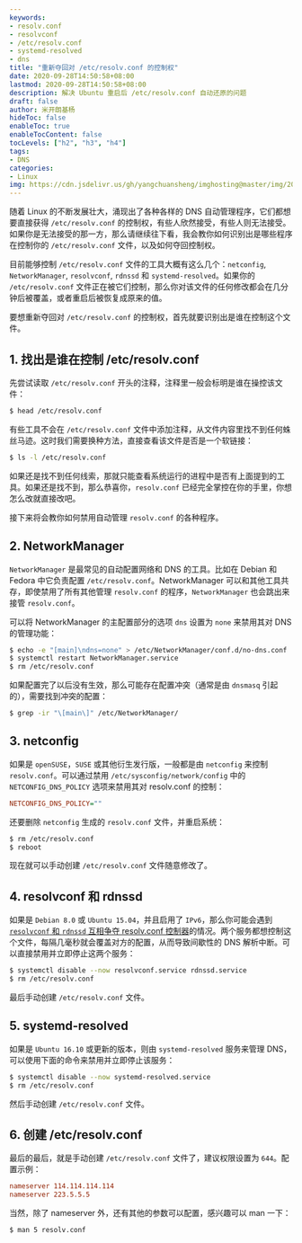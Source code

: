 ```yaml
---
keywords:
- resolv.conf
- resolvconf
- /etc/resolv.conf
- systemd-resolved
- dns
title: "重新夺回对 /etc/resolv.conf 的控制权"
date: 2020-09-28T14:50:58+08:00
lastmod: 2020-09-28T14:50:58+08:00
description: 解决 Ubuntu 重启后 /etc/resolv.conf 自动还原的问题
draft: false 
author: 米开朗基杨
hideToc: false
enableToc: true
enableTocContent: false
tocLevels: ["h2", "h3", "h4"]
tags:
- DNS
categories: 
- Linux
img: https://cdn.jsdelivr.us/gh/yangchuansheng/imghosting@master/img/20201007172159.png
---
```


随着 Linux 的不断发展壮大，涌现出了各种各样的 DNS 自动管理程序，它们都想要直接获得 `/etc/resolv.conf` 的控制权，有些人欣然接受，有些人则无法接受。如果你是无法接受的那一方，那么请继续往下看，我会教你如何识别出是哪些程序在控制你的 `/etc/resolv.conf` 文件，以及如何夺回控制权。

目前能够控制  `/etc/resolv.conf` 文件的工具大概有这么几个：`netconfig`, `NetworkManager`, `resolvconf`, `rdnssd` 和 `systemd-resolved`。如果你的 `/etc/resolv.conf` 文件正在被它们控制，那么你对该文件的任何修改都会在几分钟后被覆盖，或者重启后被恢复成原来的值。

要想重新夺回对 `/etc/resolv.conf` 的控制权，首先就要识别出是谁在控制这个文件。

## 1. 找出是谁在控制 /etc/resolv.conf 

先尝试读取 `/etc/resolv.conf` 开头的注释，注释里一般会标明是谁在操控该文件：

```bash
$ head /etc/resolv.conf
```

有些工具不会在 `/etc/resolv.conf` 文件中添加注释，从文件内容里找不到任何蛛丝马迹。这时我们需要换种方法，直接查看该文件是否是一个软链接：

```bash
$ ls -l /etc/resolv.conf
```

如果还是找不到任何线索，那就只能查看系统运行的进程中是否有上面提到的工具。如果还是找不到，那么恭喜你，`resolv.conf` 已经完全掌控在你的手里，你想怎么改就直接改吧。

接下来将会教你如何禁用自动管理 `resolv.conf` 的各种程序。

## 2. NetworkManager

`NetworkManager` 是最常见的自动配置网络和 DNS 的工具。比如在 Debian 和 Fedora 中它负责配置 `/etc/resolv.conf`。NetworkManager 可以和其他工具共存，即使禁用了所有其他管理 `resolv.conf` 的程序，`NetworkManager` 也会跳出来接管 `resolv.conf`。

可以将 NetworkManager 的主配置部分的选项 `dns` 设置为 `none` 来禁用其对 DNS 的管理功能：

```bash
$ echo -e "[main]\ndns=none" > /etc/NetworkManager/conf.d/no-dns.conf
$ systemctl restart NetworkManager.service
$ rm /etc/resolv.conf
```

如果配置完了以后没有生效，那么可能存在配置冲突（通常是由 `dnsmasq` 引起的），需要找到冲突的配置：

```bash
$ grep -ir "\[main\]" /etc/NetworkManager/
```

## 3. netconfig

如果是 `openSUSE`，`SUSE` 或其他衍生发行版，一般都是由 `netconfig` 来控制 `resolv.conf`。可以通过禁用 `/etc/sysconfig/network/config` 中的 `NETCONFIG_DNS_POLICY` 选项来禁用其对 resolv.conf 的控制：

```ini
NETCONFIG_DNS_POLICY=""
```

还要删除 `netconfig` 生成的 `resolv.conf` 文件，并重启系统：

```bash
$ rm /etc/resolv.conf
$ reboot
```

现在就可以手动创建 `/etc/resolv.conf` 文件随意修改了。

## 4. resolvconf 和 rdnssd

如果是 `Debian 8.0` 或 `Ubuntu 15.04`，并且启用了 `IPv6`，那么你可能会遇到 [`resolvconf` 和 `rdnssd` 互相争夺 resolv.conf 控制器](https://www.ctrl.blog/entry/how-to-debian-dns-resolv.html)的情况。两个服务都想控制这个文件，每隔几毫秒就会覆盖对方的配置，从而导致间歇性的 DNS 解析中断。可以直接禁用并立即停止这两个服务：

```bash
$ systemctl disable --now resolvconf.service rdnssd.service
$ rm /etc/resolv.conf
```

最后手动创建 `/etc/resolv.conf` 文件。

## 5. systemd-resolved

如果是 `Ubuntu 16.10` 或更新的版本，则由 `systemd-resolved` 服务来管理 DNS，可以使用下面的命令来禁用并立即停止该服务：

```bash
$ systemctl disable --now systemd-resolved.service
$ rm /etc/resolv.conf
```

然后手动创建 `/etc/resolv.conf` 文件。

## 6. 创建 /etc/resolv.conf

最后的最后，就是手动创建 `/etc/resolv.conf` 文件了，建议权限设置为 `644`。配置示例：

```ini
nameserver 114.114.114.114
nameserver 223.5.5.5
```

当然，除了 nameserver 外，还有其他的参数可以配置，感兴趣可以 man 一下：

```bash
$ man 5 resolv.conf
```